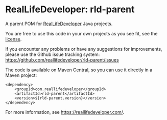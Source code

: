 RealLifeDeveloper: rld-parent
=============================

A parent POM for [RealLifeDeveloper](https://reallifedeveloper.com/) Java projects.

You are free to use this code in your own projects as you see fit, see the [license](LICENSE).

If you encounter any problems or have any suggestions for improvements, please use the Github issue tracking system:
https://github.com/reallifedeveloper/rld-parent/issues

The code is available on Maven Central, so you can use it directly in a Maven project:
```
<dependency>
    <groupId>com.reallifedeveloper</groupId>
    <artifactId>rld-parent</artifactId>
    <version>${rld-parent.version}</version>
</dependency>
```

For more information, see <https://reallifedeveloper.com/>.
